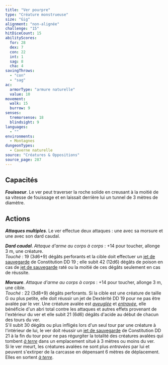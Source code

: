 ```yaml
---
title: "Ver pourpre"
type: "Créature monstrueuse"
size: "Gig"
alignment: "non-alignée"
challenge: "15"
hitDiceCount: 15
abilityScores:
  for: 28
  dex: 7
  con: 22
  int: 1
  sag: 8
  cha: 4
savingThrows: 
  - "con"
  - "sag"
ac: 
  armorType: "armure naturelle"
  value: 10
movement: 
  walk: 15
  burrow: 9
senses: 
  tremorsense: 18
  blindsight: 9
languages: 
  - ""
environments:
  - Montagnes
dungeonTypes:
  - Caverne naturelle
source: "Créatures & Oppositions"
source_page: 287
---
```

## Capacités
_**Fouisseur**_. Le ver peut traverser la roche solide en creusant à la moitié de sa vitesse de fouissage et en laissait derrière lui un tunnel de 3 mètres de diamètre.

## Actions
_**Attaques multiples**_. Le ver effectue deux attaques : une avec sa morsure et une avec son dard caudal.

_**Dard caudal**_. _Attaque d'arme au corps à corps_ : +14 pour toucher, allonge 3 m, une créature.  
_Touché_ : 19 (3d6+9) dégâts perforants et la cible doit effectuer un [jet de sauvegarde](/utiliser-les-caracteristiques#jets-de-sauvegarde) de Constitution DD 19 ; elle subit 42 (12d6) dégâts de poison en cas de [jet de sauvegarde](/utiliser-les-caracteristiques#jets-de-sauvegarde) raté ou la moitié de ces dégâts seulement en cas de réussite.

_**Morsure**_. _Attaque d'arme au corps à corps_ : +14 pour toucher, allonge 3 m, une cible.  
_Touché_ : 22 (3d8+9) dégâts perforants. Si la cible est une créature de taille G ou plus petite, elle doit réussir un jet de Dextérité DD 19 pour ne pas être avalée par le ver. Une créature avalée est [_aveuglée_](/gerer-la-sante-du-personnage/#aveugle) et [_entravée_](/gerer-la-sante-du-personnage/#entrave), elle bénéficie d'un abri total contre les attaques et autres effets provenant de l'extérieur du ver et elle subit 21 (6d6) dégâts d'acide au début de chacun des tours du ver.  
S'il subit 30 dégâts ou plus infligés lors d'un seul tour par une créature à l'intérieur de lui, le ver doit réussir un [jet de sauvegarde](/utiliser-les-caracteristiques#jets-de-sauvegarde) de Constitution DD 21 à la fin du tour pour ne pas régurgiter la totalité des créatures avalées qui tombent [_à terre_](/gerer-la-sante-du-personnage/#a-terre) dans un emplacement situé à 3 mètres ou moins du ver.  
Si le ver meurt, les créatures avalées ne sont plus _entravées_ par lui et peuvent s'extirper de la carcasse en dépensant 6 mètres de déplacement. Elles en sortent [_à terre_](/gerer-la-sante-du-personnage/#a-terre).
